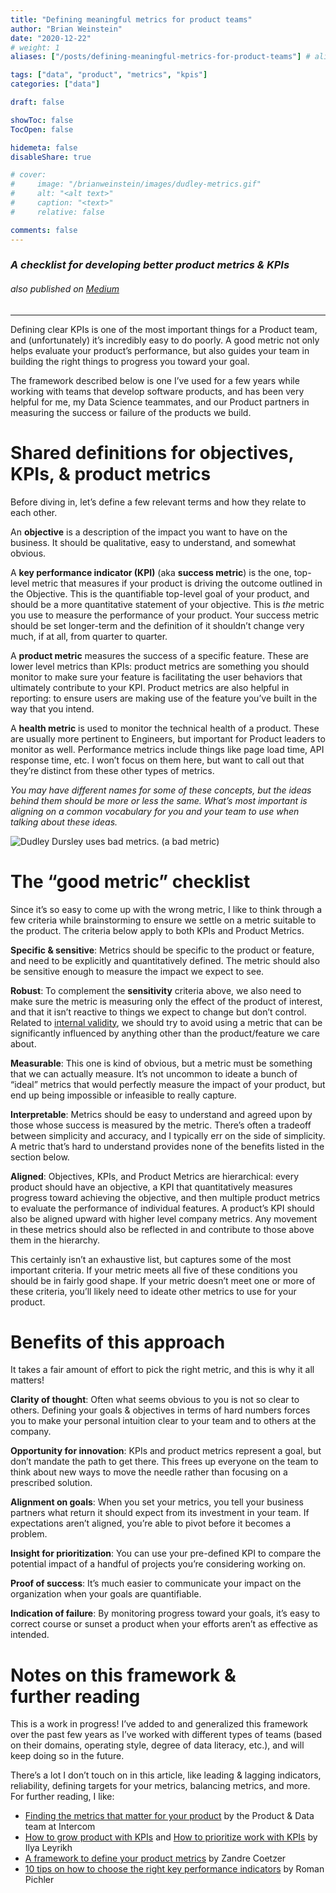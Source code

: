 ```yaml
---
title: "Defining meaningful metrics for product teams"
author: "Brian Weinstein"
date: "2020-12-22"
# weight: 1
aliases: ["/posts/defining-meaningful-metrics-for-product-teams"] # alias url / permalink

tags: ["data", "product", "metrics", "kpis"]
categories: ["data"]

draft: false

showToc: false
TocOpen: false

hidemeta: false
disableShare: true

# cover:
#     image: "/brianweinstein/images/dudley-metrics.gif"
#     alt: "<alt text>"
#     caption: "<text>"
#     relative: false

comments: false
---
```




### _A checklist for developing better product metrics & KPIs_

###### _also published on_ [_Medium_](https://bweinstein.medium.com/defining-meaningful-metrics-for-product-teams-56576d34a684?source=friends_link&sk=0ad658b2703fce11d061f26278851618)




---

Defining clear KPIs is one of the most important things for a Product team, and (unfortunately) it’s incredibly easy to do poorly. A good metric not only helps evaluate your product’s performance, but also guides your team in building the right things to progress you toward your goal.

The framework described below is one I’ve used for a few years while working with teams that develop software products, and has been very helpful for me, my Data Science teammates, and our Product partners in measuring the success or failure of the products we build.

# Shared definitions for objectives, KPIs, & product metrics

Before diving in, let’s define a few relevant terms and how they relate to each other.

An **objective** is a description of the impact you want to have on the business. It should be qualitative, easy to understand, and somewhat obvious.

A **key performance indicator (KPI)** (aka **success metric**) is the one, top-level metric that measures if your product is driving the outcome outlined in the Objective. This is the quantifiable top-level goal of your product, and should be a more quantitative statement of your objective. This is *the* metric you use to measure the performance of your product. Your success metric should be set longer-term and the definition of it shouldn’t change very much, if at all, from quarter to quarter.

A **product metric** measures the success of a specific feature. These are lower level metrics than KPIs: product metrics are something you should monitor to make sure your feature is facilitating the user behaviors that ultimately contribute to your KPI. Product metrics are also helpful in reporting: to ensure users are making use of the feature you’ve built in the way that you intend.

A **health metric** is used to monitor the technical health of a product. These are usually more pertinent to Engineers, but important for Product leaders to monitor as well. Performance metrics include things like page load time, API response time, etc. I won’t focus on them here, but want to call out that they’re distinct from these other types of metrics.

*You may have different names for some of these concepts, but the ideas behind them should be more or less the same. What’s most important is aligning on a common vocabulary for you and your team to use when talking about these ideas.*

![Dudley Dursley uses bad metrics.](/brianweinstein/images/dudley-metrics.gif)
(a bad metric)

# The “good metric” checklist

Since it’s so easy to come up with the wrong metric, I like to think through a few criteria while brainstorming to ensure we settle on a metric suitable to the product. The criteria below apply to both KPIs and Product Metrics.

**Specific & sensitive**: Metrics should be specific to the product or feature, and need to be explicitly and quantitatively defined. The metric should also be sensitive enough to measure the impact we expect to see.

**Robust**: To complement the **sensitivity** criteria above, we also need to make sure the metric is measuring only the effect of the product of interest, and that it isn’t reactive to things we expect to change but don’t control. Related to [internal validity](https://en.wikipedia.org/wiki/Internal_validity), we should try to avoid using a metric that can be significantly influenced by anything other than the product/feature we care about.

**Measurable**: This one is kind of obvious, but a metric must be something that we can actually measure. It’s not uncommon to ideate a bunch of “ideal” metrics that would perfectly measure the impact of your product, but end up being impossible or infeasible to really capture.

**Interpretable**: Metrics should be easy to understand and agreed upon by those whose success is measured by the metric. There’s often a tradeoff between simplicity and accuracy, and I typically err on the side of simplicity. A metric that’s hard to understand provides none of the benefits listed in the section below.

**Aligned**: Objectives, KPIs, and Product Metrics are hierarchical: every product should have an objective, a KPI that quantitatively measures progress toward achieving the objective, and then multiple product metrics to evaluate the performance of individual features. A product’s KPI should also be aligned upward with higher level company metrics. Any movement in these metrics should also be reflected in and contribute to those above them in the hierarchy.

This certainly isn’t an exhaustive list, but captures some of the most important criteria. If your metric meets all five of these conditions you should be in fairly good shape. If your metric doesn’t meet one or more of these criteria, you’ll likely need to ideate other metrics to use for your product.

# Benefits of this approach

It takes a fair amount of effort to pick the right metric, and this is why it all matters!

**Clarity of thought**: Often what seems obvious to you is not so clear to others. Defining your goals & objectives in terms of hard numbers forces you to make your personal intuition clear to your team and to others at the company.

**Opportunity for innovation**: KPIs and product metrics represent a goal, but don’t mandate the path to get there. This frees up everyone on the team to think about new ways to move the needle rather than focusing on a prescribed solution.

**Alignment on goals**: When you set your metrics, you tell your business partners what return it should expect from its investment in your team. If expectations aren’t aligned, you’re able to pivot before it becomes a problem.

**Insight for prioritization**: You can use your pre-defined KPI to compare the potential impact of a handful of projects you’re considering working on.

**Proof of success**: It’s much easier to communicate your impact on the organization when your goals are quantifiable.

**Indication of failure**: By monitoring progress toward your goals, it’s easy to correct course or sunset a product when your efforts aren’t as effective as intended.

# Notes on this framework & further reading

This is a work in progress! I’ve added to and generalized this framework over the past few years as I’ve worked with different types of teams (based on their domains, operating style, degree of data literacy, etc.), and will keep doing so in the future.

There’s a lot I don’t touch on in this article, like leading & lagging indicators, reliability, defining targets for your metrics, balancing metrics, and more. For further reading, I like:

- [Finding the metrics that matter for your product](https://www.intercom.com/blogfinding-the-metrics-that-matter-for-your-product/) by the Product & Data team at Intercom
- [How to grow product with KPIs](https://medium.com/@ilnem/growing-product-with-kpi-trees-34d91f49671b) and [How to prioritize work with KPIs](https://medium.com/@ilnem/how-to-prioritize-projects-or-the-main-product-growth-equation-9cc08da2e160) by Ilya Leyrikh
- [A framework to define your product metrics](https://uxdesign.cc/a-framework-to-define-your-product-metrics-6ca9837bfc8b) by Zandre Coetzer
- [10 tips on how to choose the right key performance indicators](https://www.romanpichler.com/blog/10-tips-how-to-choose-the-right-product-key-performance-indicators-kpis/) by Roman Pichler
